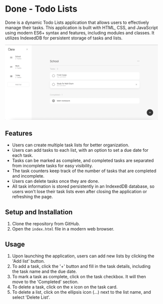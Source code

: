 # Done - Todo Lists

Done is a dynamic Todo Lists application that allows users to effectively manage their tasks. This application is built with HTML, CSS, and JavaScript using modern ES6+ syntax and features, including modules and classes. It utilizes IndexedDB for persistent storage of tasks and lists.

![Screenshot](./assets/DoneAppScreenshot.png)

## Features

- Users can create multiple task lists for better organization.
- Users can add tasks to each list, with an option to set a due date for each task.
- Tasks can be marked as complete, and completed tasks are separated from incomplete tasks for easy visibility.
- The task counters keep track of the number of tasks that are completed and incomplete.
- Users can delete tasks once they are done.
- All task information is stored persistently in an IndexedDB database, so users won't lose their task lists even after closing the application or refreshing the page.

## Setup and Installation

1. Clone the repository from GitHub.
2. Open the `index.html` file in a modern web browser.

## Usage

1. Upon launching the application, users can add new lists by clicking the 'Add list' button.
2. To add a task, click the '+' button and fill in the task details, including the task name and the due date.
3. To mark a task as complete, click on the task checkbox. It will then move to the 'Completed' section.
4. To delete a task, click on the x icon on the task card.
5. To delete a list, click on the ellipsis icon (...) next to the list name, and select 'Delete List'.
